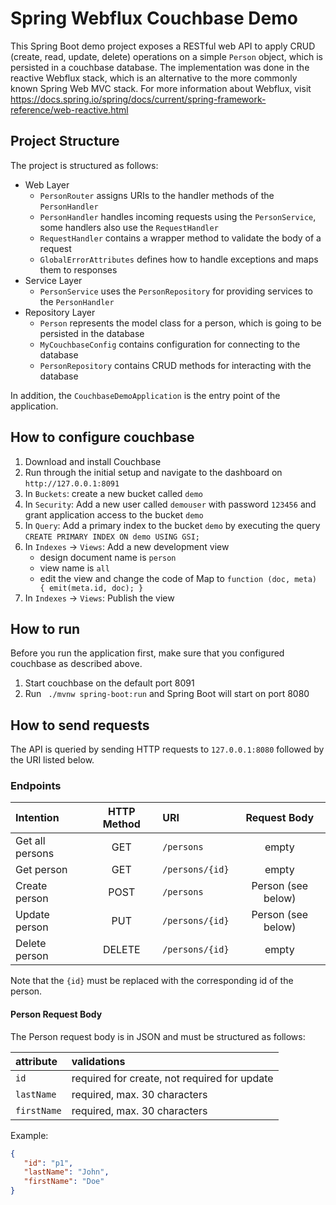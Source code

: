 # Spring Webflux Couchbase Demo

This Spring Boot demo project exposes a RESTful web API to apply CRUD (create, read, update, delete) operations on a
simple `Person` object, which is persisted in a couchbase database. The implementation was done in the reactive Webflux
stack, which is an alternative to the more commonly known Spring Web MVC stack. For more information about Webflux,
visit https://docs.spring.io/spring/docs/current/spring-framework-reference/web-reactive.html

## Project Structure

The project is structured as follows:

- Web Layer
  - `PersonRouter` assigns URIs to the handler methods of the `PersonHandler`
  - `PersonHandler` handles incoming requests using the `PersonService`, some handlers also use the `RequestHandler`
  - `RequestHandler` contains a wrapper method to validate the body of a request
  - `GlobalErrorAttributes` defines how to handle exceptions and maps them to responses
- Service Layer
  - `PersonService` uses the `PersonRepository` for providing services to the `PersonHandler`
- Repository Layer
  - `Person` represents the model class for a person, which is going to be persisted in the database
  - `MyCouchbaseConfig` contains configuration for connecting to the database
  - `PersonRepository` contains CRUD methods for interacting with the database

In addition, the `CouchbaseDemoApplication` is the entry point of the application.

## How to configure couchbase
1. Download and install Couchbase
2. Run through the initial setup and navigate to the dashboard on `http://127.0.0.1:8091`
3. In `Buckets`: create a new bucket called `demo`
4. In `Security`: Add a new user called `demouser` with password `123456` and grant application access to the bucket `demo`
5. In `Query`: Add a primary index to the bucket `demo` by executing the query `CREATE PRIMARY INDEX ON demo USING GSI;`
6. In `Indexes` -> `Views`: Add a new development view
    - design document name is `person`
    - view name is `all`
    - edit the view and change the code of Map to `function (doc, meta) { emit(meta.id, doc); }`
7. In `Indexes` -> `Views`: Publish the view

## How to run
Before you run the application first, make sure that you configured couchbase as described above.
1. Start couchbase on the default port 8091
2. Run ` ./mvnw spring-boot:run` and Spring Boot will start on port 8080

## How to send requests

The API is queried by sending HTTP requests to `127.0.0.1:8080` followed by the URI listed below.

### Endpoints

| Intention       | HTTP Method  | URI             | Request Body       |
| :---------------|:------------:| :---------------| :-----------------:|
| Get all persons | GET          | `/persons `     | empty              |
| Get person      | GET          | `/persons/{id}` | empty              |
| Create person   | POST         | `/persons `     | Person (see below) |
| Update person   | PUT          | `/persons/{id}` | Person (see below) |
| Delete person   | DELETE       | `/persons/{id}` | empty              |

Note that the `{id}` must be replaced with the corresponding id of the person.

#### Person Request Body

The Person request body is in JSON and must be structured as follows:

| attribute   | validations                                  |
| :-----------| :--------------------------------------------|
| `id`        | required for create, not required for update |
| `lastName`  | required, max. 30 characters                 |
| `firstName` | required, max. 30 characters                 |

Example:
```json
{
   "id": "p1",
   "lastName": "John",
   "firstName": "Doe"
}
```



